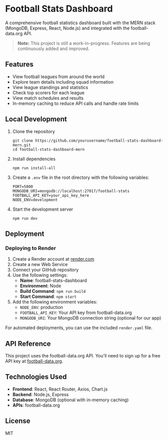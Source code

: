 # Football Stats Dashboard

A comprehensive football statistics dashboard built with the MERN stack (MongoDB, Express, React, Node.js) and integrated with the football-data.org API.

> **Note:** This project is still a work-in-progress. Features are being continuously added and improved.

## Features

- View football leagues from around the world
- Explore team details including squad information
- View league standings and statistics
- Check top scorers for each league
- View match schedules and results
- In-memory caching to reduce API calls and handle rate limits

## Local Development

1. Clone the repository
   ```
   git clone https://github.com/yourusername/football-stats-dashboard-mern.git
   cd football-stats-dashboard-mern
   ```

2. Install dependencies
   ```
   npm run install-all
   ```

3. Create a `.env` file in the root directory with the following variables:
   ```
   PORT=5000
   MONGODB_URI=mongodb://localhost:27017/football-stats
   FOOTBALL_API_KEY=your_api_key_here
   NODE_ENV=development
   ```

4. Start the development server
   ```
   npm run dev
   ```

## Deployment

### Deploying to Render

1. Create a Render account at [render.com](https://render.com)
2. Create a new Web Service
3. Connect your GitHub repository
4. Use the following settings:
   - **Name**: football-stats-dashboard
   - **Environment**: Node
   - **Build Command**: `npm run build`
   - **Start Command**: `npm start`
5. Add the following environment variables:
   - `NODE_ENV`: production
   - `FOOTBALL_API_KEY`: Your API key from football-data.org
   - `MONGODB_URI`: Your MongoDB connection string (optional for our app)

For automated deployments, you can use the included `render.yaml` file.

## API Reference

This project uses the football-data.org API. You'll need to sign up for a free API key at [football-data.org](https://www.football-data.org/client/register).

## Technologies Used

- **Frontend**: React, React Router, Axios, Chart.js
- **Backend**: Node.js, Express
- **Database**: MongoDB (optional with in-memory caching)
- **APIs**: football-data.org

## License

MIT
